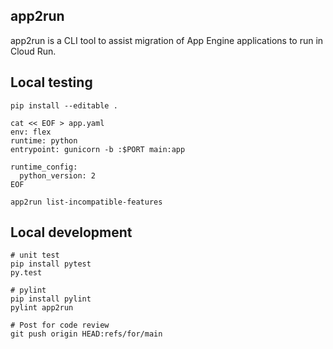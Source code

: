 ## app2run
app2run is a CLI tool to assist migration of App Engine applications to run in
Cloud Run.

## Local testing
```
pip install --editable .

cat << EOF > app.yaml
env: flex
runtime: python
entrypoint: gunicorn -b :$PORT main:app

runtime_config:
  python_version: 2
EOF

app2run list-incompatible-features
```

## Local development
```
# unit test
pip install pytest
py.test

# pylint
pip install pylint
pylint app2run

# Post for code review
git push origin HEAD:refs/for/main
```
